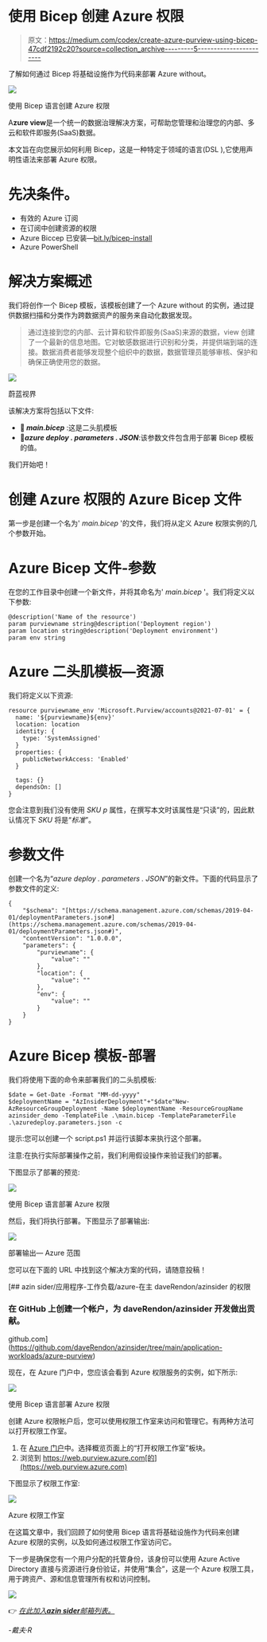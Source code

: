 # 使用 Bicep 创建 Azure 权限

> 原文：<https://medium.com/codex/create-azure-purview-using-bicep-47cdf2192c20?source=collection_archive---------5----------------------->

了解如何通过 Bicep 将基础设施作为代码来部署 Azure without。

![](img/061e2141a0d13da73c52d3029f637abf.png)

使用 Bicep 语言创建 Azure 权限

A**zure view**是一个统一的数据治理解决方案，可帮助您管理和治理您的内部、多云和软件即服务(SaaS)数据。

本文旨在向您展示如何利用 Bicep，这是一种特定于领域的语言(DSL ),它使用声明性语法来部署 Azure 权限。

# **先决条件。**

*   有效的 Azure 订阅
*   在订阅中创建资源的权限
*   Azure Biccep 已安装—[bit.ly/bicep-install](https://bit.ly/bicep-install)
*   Azure PowerShell

# 解决方案概述

我们将创作一个 Bicep 模板，该模板创建了一个 Azure without 的实例，通过提供数据扫描和分类作为跨数据资产的服务来自动化数据发现。

> 通过连接到您的内部、云计算和软件即服务(SaaS)来源的数据，view 创建了一个最新的信息地图。它对敏感数据进行识别和分类，并提供端到端的连接。数据消费者能够发现整个组织中的数据，数据管理员能够审核、保护和确保正确使用您的数据。

![](img/9f9bc60ad8c1ebbda4f83f684f8a87c1.png)

蔚蓝视界

该解决方案将包括以下文件:

*   **📄 *main.bicep*** :这是二头肌模板
*   **📄*azure deploy . parameters . JSON***:该参数文件包含用于部署 Bicep 模板的值。

我们开始吧！

# 创建 Azure 权限的 Azure Bicep 文件

第一步是创建一个名为' *main.bicep* '的文件，我们将从定义 Azure 权限实例的几个参数开始。

# Azure Bicep 文件-参数

在您的工作目录中创建一个新文件，并将其命名为' *main.bicep* '。我们将定义以下参数:

```
@description('Name of the resource')
param purviewname string@description('Deployment region')
param location string@description('Deployment environment')
param env string
```

# Azure 二头肌模板—资源

我们将定义以下资源:

```
resource purviewname_env 'Microsoft.Purview/accounts@2021-07-01' = {
  name: '${purviewname}${env}'
  location: location
  identity: {
    type: 'SystemAssigned'
  }
  properties: {
    publicNetworkAccess: 'Enabled'
  }

  tags: {}
  dependsOn: []
}
```

您会注意到我们没有使用 *SKU p* 属性，在撰写本文时该属性是“只读”的，因此默认情况下 *SKU* 将是“*标准*”。

# 参数文件

创建一个名为“*azure deploy . parameters . JSON*”的新文件。下面的代码显示了参数文件的定义:

```
{
    "$schema": "[https://schema.management.azure.com/schemas/2019-04-01/deploymentParameters.json#](https://schema.management.azure.com/schemas/2019-04-01/deploymentParameters.json#)",
    "contentVersion": "1.0.0.0",
    "parameters": {
        "purviewname": {
            "value": "" 
        },
        "location": {
            "value": "" 
        },
        "env": {
            "value": "" 
        }
    }
}
```

# Azure Bicep 模板-部署

我们将使用下面的命令来部署我们的二头肌模板:

```
$date = Get-Date -Format "MM-dd-yyyy"
$deploymentName = "AzInsiderDeployment"+"$date"New-AzResourceGroupDeployment -Name $deploymentName -ResourceGroupName azinsider_demo -TemplateFile .\main.bicep -TemplateParameterFile .\azuredeploy.parameters.json -c
```

提示:您可以创建一个 script.ps1 并运行该脚本来执行这个部署。

注意:在执行实际部署操作之前，我们利用假设操作来验证我们的部署。

下图显示了部署的预览:

![](img/fcc118223479944e202cf0efc8d4e06c.png)

使用 Bicep 语言部署 Azure 权限

然后，我们将执行部署。下图显示了部署输出:

![](img/b1a2b8d2e0ce2308ecee9cdd439317b5.png)

部署输出— Azure 范围

您可以在下面的 URL 中找到这个解决方案的代码，请随意投稿！

[](https://github.com/daveRendon/azinsider/tree/main/application-workloads/azure-purview) [## azin sider/应用程序-工作负载/azure-在主 daveRendon/azinsider 的权限

### 在 GitHub 上创建一个帐户，为 daveRendon/azinsider 开发做出贡献。

github.com](https://github.com/daveRendon/azinsider/tree/main/application-workloads/azure-purview) 

现在，在 Azure 门户中，您应该会看到 Azure 权限服务的实例，如下所示:

![](img/99c570a83ebaf04692957ed15efed5e1.png)

使用 Bicep 语言部署 Azure 权限

创建 Azure 权限帐户后，您可以使用权限工作室来访问和管理它。有两种方法可以打开权限工作室。

1.  在 [Azure 门户](https://portal.azure.com/)中。选择概览页面上的“打开权限工作室”板块。
2.  浏览到 https://web.purview.azure.com[的](https://web.purview.azure.com)

下图显示了权限工作室:

![](img/b0c3e35f639ce5d4273cfed0f56f2774.png)

Azure 权限工作室

在这篇文章中，我们回顾了如何使用 Bicep 语言将基础设施作为代码来创建 Azure 权限的实例，以及如何通过权限工作室访问它。

下一步是确保您有一个用户分配的托管身份，该身份可以使用 Azure Active Directory 直接与资源进行身份验证，并使用“集合”，这是一个 Azure 权限工具，用于跨资产、源和信息管理所有权和访问控制。

[![](img/2c5b182596bd701cac27cf5b4a1128a6.png)](https://www.buymeacoffee.com/drbmc)

👉 [*在此加入****azin sider****邮箱列表。*](http://eepurl.com/gKmLdf)

*-戴夫·R*